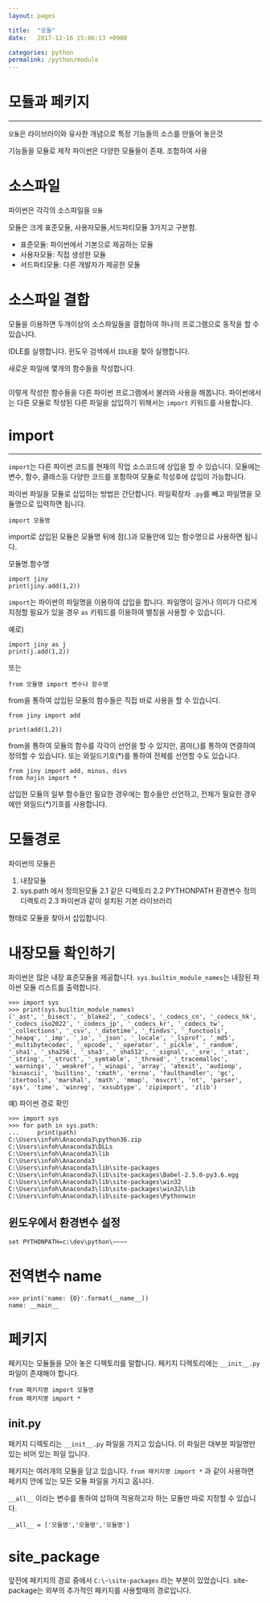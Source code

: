 ```yaml
---
layout: pages

title:  "모듈"
date:   2017-12-16 15:06:13 +0900

categories: python
permalink: /python/module
---
```


# 모듈과 페키지
---

`모듈`은 라이브러이와 유사한 개념으로 특정 기능들의 소스를 만들어 놓은것

기능들을 모듈로 제작
파이썬은 다양한 모듈들이 존재. 조합하여 사용

# 소스파일
파이썬은 각각의 소스파일을 `모듈`

모듈은 크게 표준모듈, 사용자모듈,서드파티모듈 3가지고 구분함.

- 표준모듈: 파이썬에서 기본으로 제공하는 모듈
- 사용자모듈: 직접 생성한 모듈
- 서드파티모듈: 다른 개발자가 제공한 모듈

# 소스파일 결합
모듈을 이용하면 두개이상의 소스파일들을 결합하여 하나의 프로그램으로 동작을 할 수 있습니다.

IDLE를 실행합니다. 윈도우 검색에서 `IDLE`을 찾아 실행합니다.

새로운 파일에 몇개의 함수들을 작성합니다.
```
```

이렇게 작성한 함수들을 다른 파이썬 프로그램에서 불러와 사용을 해봅니다.
파이썬에서는 다른 모듈로 작성된 다른 파일을 삽입하기 위해서는 `import` 키워드를 사용합니다.

# import
---
`import`는 다른 파이썬 코드를 현재의 작업 소스코드에 상입을 할 수 있습니다. 모듈에는 변수, 함수, 클래스등 다양한 코드를 포함하여 모듈로 작성후에 삽입이 가능합니다.

파이썬 파일을 모듈로 삽입하는 방법은 간단합니다. 파일확장자 `.py`를 빼고 파일명을 모듈명으로 입력하면 됩니다.

```
import 모듈명
```

import로 삽입된 모듈은 모듈명 뒤에 점(.)과 모듈안에 있는 함수명으로 사용하면 됩니다.

모듈명.함수명
```
import jiny
print(jiny.add(1,2))
```

`import`는 파이썬의 파일명을 이용하여 삽입을 합니다. 파일명이 길거나 의미가 다르게 지정할 필요가 있을 경우 `as` 키워드를 이용하여 별칭을 사용할 수 있습니다.

예로)
```
import jiny as j
print(j.add(1,2))
```

또는 

```
from 모듈명 import 변수나 함수명
```

from을 통하여 삽입된 모듈의 함수들은 직접 바로 사용을 할 수 있습니다.

```
from jiny import add

print(add(1,2))
```

from을 통하여 모듈의 함수를 각각이 선언을 할 수 있지만, 콤마(,)를 통하여 연결하여 정의할 수 있습니다. 또는 와일드기호(*)를 통하여 전체를 선언할 수도 있습니다.

```
from jiny import add, minus, divs
from hojin import *
```

삽입한 모듈의 일부 함수들만 필요한 경우에는 함수들만 선언하고, 전체가 필요한 경우에만 와일드(*)기호를 사용합니다.

# 모듈경로
파이썬의 모듈은 

1. 내장모듈
2. sys.path 에서 정의된모듈
2.1 같은 디렉토리
2.2 PYTHONPATH 환경변수 정의 디렉토리
2.3 파이썬과 같이 설치된 기본 라이브러리

형태로 모듈을 찾아서 삽입합니다.

# 내장모듈 확인하기
파이썬은 많은 내장 표준모듈을 제공합니다. `sys.builtin_module_names`는 내장된 파이썬 모듈 리스트를 출력합니다.

```
>>> import sys
>>> print(sys.builtin_module_names)
('_ast', '_bisect', '_blake2', '_codecs', '_codecs_cn', '_codecs_hk', '_codecs_iso2022', '_codecs_jp', '_codecs_kr', '_codecs_tw', '_collections', '_csv', '_datetime', '_findvs', '_functools', '_heapq', '_imp', '_io', '_json', '_locale', '_lsprof', '_md5', '_multibytecodec', '_opcode', '_operator', '_pickle', '_random', '_sha1', '_sha256', '_sha3', '_sha512', '_signal', '_sre', '_stat', '_string', '_struct', '_symtable', '_thread', '_tracemalloc', '_warnings', '_weakref', '_winapi', 'array', 'atexit', 'audioop', 'binascii', 'builtins', 'cmath', 'errno', 'faulthandler', 'gc', 'itertools', 'marshal', 'math', 'mmap', 'msvcrt', 'nt', 'parser', 'sys', 'time', 'winreg', 'xxsubtype', 'zipimport', 'zlib')
```


예) 파이썬 경로 확인
```
>>> import sys
>>> for path in sys.path:
...     print(path)
C:\Users\infoh\Anaconda3\python36.zip
C:\Users\infoh\Anaconda3\DLLs
C:\Users\infoh\Anaconda3\lib
C:\Users\infoh\Anaconda3
C:\Users\infoh\Anaconda3\lib\site-packages
C:\Users\infoh\Anaconda3\lib\site-packages\Babel-2.5.0-py3.6.egg
C:\Users\infoh\Anaconda3\lib\site-packages\win32
C:\Users\infoh\Anaconda3\lib\site-packages\win32\lib
C:\Users\infoh\Anaconda3\lib\site-packages\Pythonwin
```


## 윈도우에서 환경변수 설정

```
set PYTHONPATH=c:\dev\python\~~~~
```


# 전역변수 __name__

```
>>> print('name: {0}'.format(__name__))
name: __main__
```


# 페키지
페키지는 모듈들을 모아 놓은 디렉토리를 말합니다. 페키지 디렉토리에는 `__init__.py` 파일이 존재해야 합니다.

```
from 패키지명 import 모듈명
from 패키지명 import *
```


## __init__.py
페키지 디렉토리는 `__init__.py` 파일을 가지고 있습니다. 이 파일은 대부분 파일명만 있는 비어 있는 파일 입니다.

페키지는 여러개의 모듈을 담고 있습니다. `from 패키지명 import *` 과 같이 사용하면 페키지 안에 있는 모든 모듈 파일을 가지고 옵니다.

`__all__` 이라는 변수를 통하여 삽하여 적용하고자 하는 모듈만 따로 지정할 수 있습니다.

```
__all__ = ['모듈명','모듈명','모듈명']
```


# site_package

앞전에 페키지의 경로 중에서 `C:\~\site-packages` 라는 부분이 있었습니다. site-package는 외부의 추가적인 페키지를 사용할때의 경로입니다.
